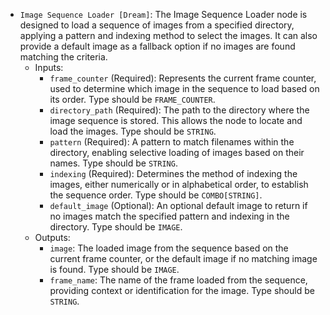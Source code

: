 - `Image Sequence Loader [Dream]`: The Image Sequence Loader node is designed to load a sequence of images from a specified directory, applying a pattern and indexing method to select the images. It can also provide a default image as a fallback option if no images are found matching the criteria.
    - Inputs:
        - `frame_counter` (Required): Represents the current frame counter, used to determine which image in the sequence to load based on its order. Type should be `FRAME_COUNTER`.
        - `directory_path` (Required): The path to the directory where the image sequence is stored. This allows the node to locate and load the images. Type should be `STRING`.
        - `pattern` (Required): A pattern to match filenames within the directory, enabling selective loading of images based on their names. Type should be `STRING`.
        - `indexing` (Required): Determines the method of indexing the images, either numerically or in alphabetical order, to establish the sequence order. Type should be `COMBO[STRING]`.
        - `default_image` (Optional): An optional default image to return if no images match the specified pattern and indexing in the directory. Type should be `IMAGE`.
    - Outputs:
        - `image`: The loaded image from the sequence based on the current frame counter, or the default image if no matching image is found. Type should be `IMAGE`.
        - `frame_name`: The name of the frame loaded from the sequence, providing context or identification for the image. Type should be `STRING`.
